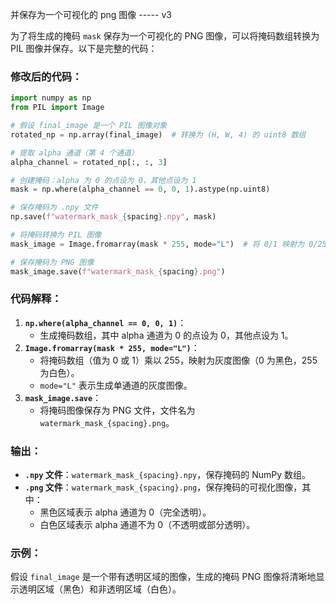 并保存为一个可视化的 png 图像
----- v3

为了将生成的掩码 `mask` 保存为一个可视化的 PNG 图像，可以将掩码数组转换为 PIL 图像并保存。以下是完整的代码：

### 修改后的代码：

```python
import numpy as np
from PIL import Image

# 假设 final_image 是一个 PIL 图像对象
rotated_np = np.array(final_image)  # 转换为 (H, W, 4) 的 uint8 数组

# 提取 alpha 通道（第 4 个通道）
alpha_channel = rotated_np[:, :, 3]

# 创建掩码：alpha 为 0 的点设为 0，其他点设为 1
mask = np.where(alpha_channel == 0, 0, 1).astype(np.uint8)

# 保存掩码为 .npy 文件
np.save(f"watermark_mask_{spacing}.npy", mask)

# 将掩码转换为 PIL 图像
mask_image = Image.fromarray(mask * 255, mode="L")  # 将 0/1 映射为 0/255

# 保存掩码为 PNG 图像
mask_image.save(f"watermark_mask_{spacing}.png")
```

### 代码解释：

1. **`np.where(alpha_channel == 0, 0, 1)`**：
   - 生成掩码数组，其中 alpha 通道为 0 的点设为 0，其他点设为 1。
2. **`Image.fromarray(mask * 255, mode="L")`**：
   - 将掩码数组（值为 0 或 1）乘以 255，映射为灰度图像（0 为黑色，255 为白色）。
   - `mode="L"` 表示生成单通道的灰度图像。
3. **`mask_image.save`**：
   - 将掩码图像保存为 PNG 文件，文件名为 `watermark_mask_{spacing}.png`。

### 输出：

- **`.npy` 文件**：`watermark_mask_{spacing}.npy`，保存掩码的 NumPy 数组。
- **`.png` 文件**：`watermark_mask_{spacing}.png`，保存掩码的可视化图像，其中：
  - 黑色区域表示 alpha 通道为 0（完全透明）。
  - 白色区域表示 alpha 通道不为 0（不透明或部分透明）。

### 示例：

假设 `final_image` 是一个带有透明区域的图像，生成的掩码 PNG 图像将清晰地显示透明区域（黑色）和非透明区域（白色）。
